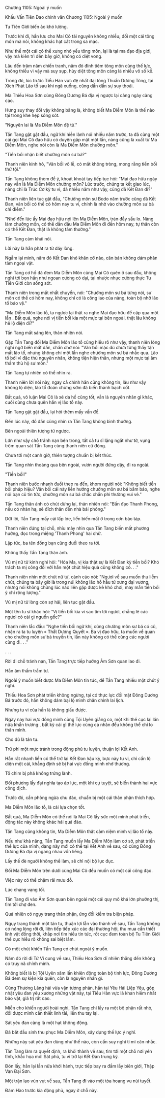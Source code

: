 




Chương 1105: Ngoài ý muốn


Khấu Vấn Tiên Đạo chính văn Chương 1105: Ngoài ý muốn

Tu Tiên Giới biến ảo khó lường.

Trước khi đi, hắn lưu cho Mai Cô tài nguyên không nhiều, đối một cái tông môn mà nói, không khác hạt cát trong sa mạc.

Như thế một cái có thể xưng nhỏ yếu tông môn, lại là tại ma đạo địa giới, vậy mà kiên trì đến bây giờ, không có diệt vong.

Lâu đến trăm năm chiến tranh, năm đó đỉnh tiêm tông môn cùng thế lực, không thiếu vì vậy mà suy sụp, hủy diệt tông môn càng là nhiều vô số kể.

Trong đó, lúc trước Tiểu Hàn vực đệ nhất đại tông Thuần Dương Tông, tại Xích Phát Lão tổ sau khi ngã xuống, cũng dần dần sự suy thoái.

Mà Thiếu Hoa Sơn cùng Đông Dương Bá địa vị ngược lại càng ngày càng cao.

Hưng suy thay đổi vậy không bằng là, không biết Ma Diễm Môn là thế nào tại trong khe hẹp sống sót.

"Nguyên lai là Ma Diễm Môn đệ tử."

Tần Tang gật gật đầu, ngữ khí hiền lành nói nhiều năm trước, ta đã cùng một cái gọi Mai Cô đạo hữu có duyên gặp mặt một lần, nàng cũng là xuất từ Ma Diễm Môn, nghe nói còn là Ma Diễm Môn chưởng môn."

"Tiền bối nhận biết chưởng môn sư bá?"

Thanh niên kinh hô, "Vãn bối vô lễ, có mắt không tròng, mong rằng tiền bối thứ tội."

Tần Tang không thèm để ý, khoát khoát tay tiếp tục hỏi: "Mai đạo hữu ngày nay vẫn là Ma Diễm Môn chưởng môn? Lúc trước, chúng ta kết giao lúc, nàng chỉ là Trúc Cơ kỳ tu vi, đã nhiều năm như vậy, cũng đã Kết Đan đi?"

Thanh niên liên tục gật đầu, "Chưởng môn sư Bodo năm trước cũng đã Kết Đan, vãn bối có thể có hôm nay tu vi, chính là nhờ vào chưởng môn sư bá chỉ điểm."

"Nhớ đến lúc ấy Mai đạo hữu nói lên Ma Diễm Môn, tràn đầy sầu lo. Nàng làm chưởng môn, có thể dẫn đầu Ma Diễm Môn đi đến hôm nay, tự thân còn có thể Kết Đan, thật là không tầm thường."

Tần Tang cảm khái nói.

Lời này là hắn phát ra từ đáy lòng.

Ngẫm lại mình, năm đó Kết Đan khó khăn cỡ nào, căn bản không dám phân tâm ngoại vật.

Tần Tang cơ hồ đã đem Ma Diễm Môn cùng Mai Cô quên ở sau đầu, không nghĩ tới bọn hắn như ngoan cường cỏ dại, tại nhược nhục cường thực Tu Tiên Giới còn sống sót.

Thanh niên trong mắt nhất chuyển, nói: "Chưởng môn sư bá từng nói, sư môn có thể có hôm nay, không chỉ có là công lao của nàng, toàn bộ nhờ lão tổ bảo vệ."

"Ma Diễm Môn lão tổ, ta ngược lại thật ra nghe Mai đạo hữu đề cập qua một lần . Bất quá, nghe nói vị tiền bối kia một mực tại bên ngoài, thật lâu không hề lộ diện đi?"

Tần Tang mắt sáng lên, thản nhiên nói.

Gặp Tần Tang đối Ma Diễm Môn lão tổ cũng hiểu rõ như vậy, thanh niên lòng nghi ngờ biến mất dần, chần chờ nói: "Vãn bối mặc dù chưa từng thấy tận mắt lão tổ, nhưng không chỉ một lần nghe chưởng môn sư bá nhắc qua. Lão tổ bởi vì đặc thù nguyên nhân, không tiện hiện thân, nhưng một mực tại âm thầm thủ hộ sư môn."

Tần Tang tự nhiên có thể nhìn ra.

Thanh niên lời nói này, ngay cả chính hắn cũng không tin, lâu như vậy không lộ diện, lão tổ đoán chừng sớm đã biến thành bạch cốt.

Bất quá, vô luận Mai Cô là xé da hổ cũng tốt, vẫn là nguyên nhân gì khác, cuối cùng chưa quên hắn vị lão tổ này.

Tần Tang gật gật đầu, lại hỏi thêm mấy vấn đề.

Đến lúc này, đồ đần cũng nhìn ra Tần Tang không bình thường.

Bên ngoài thiên tượng tứ ngược.

Lớn như vậy chỗ tránh nạn bên trong, tất cả tu sĩ lặng ngắt như tờ, vụng trộm quan sát Tần Tang cùng thanh niên cử động.

Chưa tới một canh giờ, thiên tượng chuẩn bị kết thúc.

Tần Tang nhìn thoáng qua bên ngoài, vươn người đứng dậy, đi ra ngoài.

"Tiền bối!"

Thanh niên bước nhanh đuổi theo ra đến, khom người nói: "Không biết tiền bối pháp hiệu? Vãn bối cái này liền hướng chưởng môn sư bá bẩm báo, nghe nói bạn cũ tin tức, chưởng môn sư bá chắc chắn phi thường vui vẻ."

Tần Tang thân ảnh có chút dừng lại, thản nhiên nói: "Bần đạo Thanh Phong, nếu có nhàn hạ, sẽ đích thân đến nhà bái phỏng."

Dứt lời, Tần Tang mấy cái lấp lóe, liền biến mất ở trong cơn bão táp.

Thanh niên đứng tại chỗ, nhíu mày nhìn qua Tần Tang biến mất phương hướng, đọc trong miệng 'Thanh Phong' hai chữ.

Lập tức, ba tên đồng bạn cũng đuổi theo ra tới.

Không thấy Tần Tang thân ảnh.

Vũ mị nữ tử kinh nghi hỏi: "Hỏa Ma, vị kia thật sự là Kết Đan kỳ tiền bối? Khó trách ta mị công đối với hắn một chút hiệu quả cũng không có. . ."

Thanh niên nhìn một chút nữ tử, cảnh cáo nói: "Ngươi về sau muốn thu liễm chút, chúng ta bây giờ là trong núi không lão hổ hầu tử xưng đại vương, nhưng nói không chừng lúc nào liền gặp được kẻ khó chơi, may mắn tiền bối ý chí rộng lượng."

Vũ mị nữ tử lòng còn sợ hãi, liên tục gật đầu.

Một tên tu sĩ khác hỏi: "Vị tiền bối kia vì sao tìm tới ngươi, chẳng lẽ các ngươi có cái gì nguồn gốc?"

Thanh niên lắc đầu: "Nghe tiền bối ngữ khí, cùng chưởng môn sư bá có cũ, nhận ra ta tu luyện « Thất Dương Quyết ». Ba vị đạo hữu, ta muốn về quan cho chưởng môn sư bá truyền tin, lần này không có thể cùng các ngươi cùng đi. . ."

. . .

Rời đi chỗ tránh nạn, Tần Tang trực tiếp hướng Âm Sơn quan lao đi.

Hắn âm thầm trầm tư.

Ngoài ý muốn biết được Ma Diễm Môn tin tức, để Tần Tang nhiều một chút ý nghĩ.

Thiếu Hoa Sơn phát triển không ngừng, tại có thực lực đối mặt Đông Dương Bá trước đó, hắn không dám bại lộ mình chân chính lai lịch.

Nhưng tu vi của hắn là không giấu được.

Ngày nay hai vực đồng minh cùng Tội Uyên giằng co, một khi thế cục lại lần nữa khẩn trương , bất kỳ cái gì thế lực cùng cá nhân đều không thể chỉ lo thân mình.

Cho dù là tán tu.

Trừ phi một mực tránh trong động phủ tu luyện, thuận lợi Kết Anh.

Hắn rất nhanh liền có thể trở lại Kết Đan hậu kỳ, bực này tu vi, chỉ cần lộ diện một cái, khẳng định sẽ bị hai vực đồng minh nhớ thương.

Tổ chim bị phá không trứng lành.

Đối phương lấy đại nghĩa tạo áp lực, một khi cự tuyệt, sẽ biến thành hai vực công địch.

Trước đó, cần phòng ngừa chu đáo, chuẩn bị một cái thân phận thích hợp.

Ma Diễm Môn lão tổ, là cái lựa chọn tốt.

Bất quá, Ma Diễm Môn có thể nói là Mai Cô lấy sức một mình phát triển, động tác này không khác hái quả đào.

Tần Tang cũng không tin, Ma Diễm Môn thật cảm niệm mình vị lão tổ này.

Nếu như khả năng, Tần Tang muốn lấy Ma Diễm Môn làm cơ sở, phát triển thế lực của mình, dạng này mới có thể tại Kết Anh về sau, có cùng Đông Dương Bá địa vị ngang nhau vốn liếng.

Lấy thế đè người không thể làm, sẽ chỉ nội bộ lục đục.

Đối Ma Diễm Môn trên dưới cùng Mai Cô đều muốn có một cái công đạo.

Việc này có thể chậm rãi mưu đồ.

Lúc chạng vạng tối.

Tần Tang đi vào Âm Sơn quan bên ngoài một cái quy mô khá lớn phường thị, tìm tới chợ đen.

Quả nhiên có ngụy trang thân phận, ứng đối kiểm tra biện pháp.

Ngụy trang thành một tán tu, thuận lợi lẫn vào thành về sau, Tần Tang không có nóng lòng rời đi, liên tiếp tiếp xúc các đại thương hội, thu mua cần thiết linh vật đồng thời, khắp nơi tìm hiểu tin tức, rốt cục đem toàn bộ Tu Tiên Giới thế cục hiểu rõ không sai biệt lắm.

Có một chút khiến Tần Tang có chút ngoài ý muốn.

Năm đó rời đi Tử Vi cung về sau, Thiếu Hoa Sơn dĩ nhiên thẳng đến không có truy nã chính mình.

Không biết là bị Tội Uyên xâm lấn khiên động toàn bộ tinh lực, Đông Dương Bá đem sự kiện kia quên, còn là nguyên nhân gì.

Cùng Thương Lãng hải vừa vặn tương phản, hắn tại Yêu Hải Liệp Yêu, góp nhặt yêu đan yêu xương những vật này, tại Tiểu Hàn vực là khan hiếm nhất bảo vật, giá trị rất cao.

Miễn cho khiến người hoài nghi, Tần Tang chỉ lấy ra một bộ phận rất nhỏ, đổi được mình cần thiết linh tài, liền thu tay lại.

Sát yêu đan càng là một hạt không động.

Đã bắt đầu sinh thu phục Ma Diễm Môn, xây dựng thế lực ý nghĩ.

Những này sát yêu đan dùng như thế nào, còn cần suy nghĩ tỉ mỉ cân nhắc.

Tần Tang làm ra quyết định, ra khỏi thành về sau, tìm tới một chỗ nơi yên tĩnh, khắc họa mới Sát phù, tu vi trở lại Kết Đan trung kỳ.

Đón lấy, hắn lại lần nữa khởi hành, trực tiếp bay ra đầm lầy biên giới, Thập Vạn Đại Sơn.

Một trận lao vùn vụt về sau, Tần Tang đi vào một tòa hoang vu núi tuyết.

Đàm Hào trước kia động phủ, ngay ở chỗ này.




